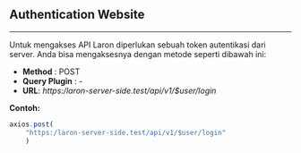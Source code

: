 
## Authentication Website
---
Untuk mengakses API Laron diperlukan sebuah token autentikasi dari server. Anda bisa mengaksesnya dengan metode seperti dibawah ini:

- **Method** : POST
- **Query Plugin** :  -
- **URL**: _https:/laron-server-side.test/api/v1/$user/login_

**Contoh:**
```javascript
axios.post(
	"https:/laron-server-side.test/api/v1/$user/login"
	)
```
